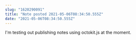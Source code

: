 ```yaml
---
slug: "1620290091"
title: "Note posted 2021-05-06T08:34:50.555Z"
date: "2021-05-06T08:34:50.555Z"
---
```


I'm testing out publishing notes using octokit.js at the moment.
